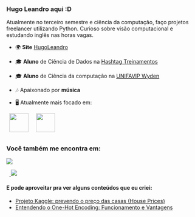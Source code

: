 ### Hugo Leandro aqui :D
Atualmente no terceiro semestre e ciência da computação, faço projetos freelancer utilizando Python. Curioso sobre visão computacional e estudando inglês nas horas vagas.

- 🌍 **Site**  [HugoLeandro](https://hugoleandro.up.railway.app/)

- 🎓 **Aluno** de Ciência de Dados na [Hashtag Treinamentos](https://www.hashtagtreinamentos.com/)
- 🎓 **Aluno** de Ciência da computação na [UNIFAVIP Wyden](https://www.wyden.com.br/)
- 🎶 Apaixonado por **música**

- 🖥️ Atualmente mais focado em:
<div style="display: inline">
  &nbsp;&nbsp;<img width='50' height='50' src="https://cdn.jsdelivr.net/gh/devicons/devicon/icons/python/python-original.svg" />&nbsp;&nbsp;
  &nbsp;&nbsp;<img width='50' height='50' src="https://cdn.jsdelivr.net/gh/devicons/devicon/icons/r/r-original.svg" />&nbsp;&nbsp;&nbsp;
</div> 

##

### Você também me encontra em:
<a href="https://www.linkedin.com/in/hugo-leandro-85b229169/">
  <img src="https://img.shields.io/badge/linkedin-%230077B5.svg?style=for-the-badge&logo=linkedin&logoColor=white">
</a>


 &nbsp;&nbsp;<a href="https://medium.com/@leandrolimahugo">
  <img src="https://img.shields.io/badge/Medium-12100E?style=for-the-badge&logo=medium&logoColor=white">
</a>


#### E pode aproveitar pra ver alguns conteúdos que eu criei:
- <a href="https://github.com/HugoLeandro/House-Prices">
    Projeto Kaggle: prevendo o preço das casas (House Prices)
  </a>
  
- <a href="https://medium.com/@leandrolimahugo/entendendo-o-one-hot-encoding-funcionamento-e-vantagens-e93ff3a5efe6">
    Entendendo o One-Hot Encoding: Funcionamento e Vantagens
  </a>

